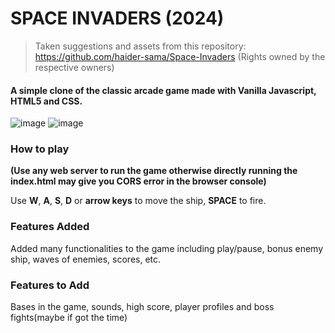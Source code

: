 # SPACE INVADERS (2024)
> Taken suggestions and assets from this repository: https://github.com/haider-sama/Space-Invaders
> (Rights owned by the respective owners)

#### A simple clone of the classic arcade game made with Vanilla Javascript, HTML5 and CSS.

![image](https://github.com/user-attachments/assets/3b7953d4-abb5-40d6-bda9-bbf15109f933)
![image](https://github.com/user-attachments/assets/ecd2fb20-8dcb-4946-ae92-4a394c0f2eba)


### How to play
**(Use any web server to run the game otherwise directly running the index.html may give you CORS error in the browser console)**

Use **W**, **A**, **S**, **D** or **arrow keys** to move the ship, **SPACE** to fire.

### Features Added
Added many functionalities to the game including play/pause, bonus enemy ship, waves of enemies, scores, etc.

### Features to Add
Bases in the game, sounds, high score, player profiles and boss fights(maybe if got the time)
